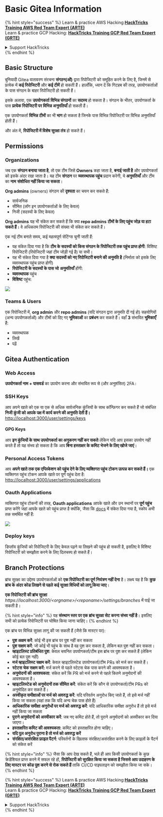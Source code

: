 # Basic Gitea Information

{% hint style="success" %}
Learn & practice AWS Hacking:<img src="../../.gitbook/assets/image (1) (1) (1) (1).png" alt="" data-size="line">[**HackTricks Training AWS Red Team Expert (ARTE)**](https://training.hacktricks.xyz/courses/arte)<img src="../../.gitbook/assets/image (1) (1) (1) (1).png" alt="" data-size="line">\
Learn & practice GCP Hacking: <img src="../../.gitbook/assets/image (2) (1).png" alt="" data-size="line">[**HackTricks Training GCP Red Team Expert (GRTE)**<img src="../../.gitbook/assets/image (2) (1).png" alt="" data-size="line">](https://training.hacktricks.xyz/courses/grte)

<details>

<summary>Support HackTricks</summary>

* Check the [**subscription plans**](https://github.com/sponsors/carlospolop)!
* **Join the** 💬 [**Discord group**](https://discord.gg/hRep4RUj7f) or the [**telegram group**](https://t.me/peass) or **follow** us on **Twitter** 🐦 [**@hacktricks\_live**](https://twitter.com/hacktricks_live)**.**
* **Share hacking tricks by submitting PRs to the** [**HackTricks**](https://github.com/carlospolop/hacktricks) and [**HackTricks Cloud**](https://github.com/carlospolop/hacktricks-cloud) github repos.

</details>
{% endhint %}

## Basic Structure

बुनियादी Gitea वातावरण संरचना **संगठन(ओं)** द्वारा रिपोजिटरी को समूहित करने के लिए है, जिनमें से प्रत्येक में **कई रिपोजिटरी** और **कई टीमें** हो सकती हैं। हालाँकि, ध्यान दें कि गिटहब की तरह, उपयोगकर्ताओं के पास संगठन के बाहर रिपोजिटरी हो सकती हैं।

इसके अलावा, एक **उपयोगकर्ता** **विभिन्न संगठनों** का **सदस्य** हो सकता है। संगठन के भीतर, उपयोगकर्ता के पास **प्रत्येक रिपोजिटरी पर विभिन्न अनुमतियाँ** हो सकती हैं।

एक उपयोगकर्ता **विभिन्न टीमों** का भी **भाग** हो सकता है जिनके पास विभिन्न रिपोजिटरी पर विभिन्न अनुमतियाँ होती हैं।

और अंत में, **रिपोजिटरी में विशेष सुरक्षा तंत्र** हो सकते हैं।

## Permissions

### Organizations

जब एक **संगठन बनाया जाता है**, तो एक टीम जिसे **Owners** कहा जाता है, **बनाई जाती है** और उपयोगकर्ता को इसके अंदर रखा जाता है। यह टीम **संगठन** पर **व्यवस्थापक पहुंच** प्रदान करेगी, ये **अनुमतियाँ** और टीम का **नाम** **संशोधित नहीं किया जा सकता**।

**Org admins** (owners) संगठन की **दृश्यता** का चयन कर सकते हैं:

* सार्वजनिक
* सीमित (लॉग इन उपयोगकर्ताओं के लिए केवल)
* निजी (सदस्यों के लिए केवल)

**Org admins** यह भी संकेत कर सकते हैं कि क्या **repo admins** **टीमों के लिए पहुंच जोड़ या हटा सकते हैं**। वे अधिकतम रिपोजिटरी की संख्या भी संकेत कर सकते हैं।

एक नई टीम बनाते समय, कई महत्वपूर्ण सेटिंग्स चुनी जाती हैं:

* यह संकेत दिया गया है कि **टीम के सदस्यों को किस संगठन के रिपोजिटरी तक पहुंच प्राप्त होगी**: विशिष्ट रिपोजिटरी (रिपोजिटरी जहां टीम जोड़ी गई है) या सभी।
* यह भी संकेत दिया गया है **क्या सदस्यों को नए रिपोजिटरी बनाने की अनुमति है** (निर्माता को इसके लिए व्यवस्थापक पहुंच प्राप्त होगी)
* **रिपोजिटरी के सदस्यों के पास जो** **अनुमतियाँ** होंगी:
* **व्यवस्थापक** पहुंच
* **विशिष्ट** पहुंच:

![](<../../.gitbook/assets/image (118).png>)

### Teams & Users

एक रिपोजिटरी में, **org admin** और **repo admins** (यदि संगठन द्वारा अनुमति दी गई हो) सहयोगियों (अन्य उपयोगकर्ताओं) और टीमों को दिए गए **भूमिकाओं** का **प्रबंधन** कर सकते हैं। वहाँ **3** संभावित **भूमिकाएँ** हैं:

* व्यवस्थापक
* लिखें
* पढ़ें

## Gitea Authentication

### Web Access

**उपयोगकर्ता नाम + पासवर्ड** का उपयोग करना और संभावित रूप से (और अनुशंसित) 2FA।

### **SSH Keys**

आप अपने खाते को एक या एक से अधिक सार्वजनिक कुंजियों के साथ कॉन्फ़िगर कर सकते हैं जो संबंधित **निजी कुंजी को आपके पक्ष में कार्य करने की अनुमति देती हैं।** [http://localhost:3000/user/settings/keys](http://localhost:3000/user/settings/keys)

#### **GPG Keys**

आप **इन कुंजियों के साथ उपयोगकर्ता का अनुकरण नहीं कर सकते** लेकिन यदि आप इसका उपयोग नहीं करते हैं तो यह संभव हो सकता है कि आप **बिना हस्ताक्षर के कमिट भेजने के लिए खोजे जाएं**।

### **Personal Access Tokens**

आप **अपने खाते तक एक एप्लिकेशन को पहुंच देने के लिए व्यक्तिगत पहुंच टोकन उत्पन्न कर सकते हैं।** एक व्यक्तिगत पहुंच टोकन आपके खाते पर पूर्ण पहुंच देता है: [http://localhost:3000/user/settings/applications](http://localhost:3000/user/settings/applications)

### Oauth Applications

व्यक्तिगत पहुंच टोकनों की तरह, **Oauth applications** आपके खाते और उन स्थानों पर **पूर्ण पहुंच** प्राप्त करेंगे जहां आपके खाते को पहुंच प्राप्त है क्योंकि, जैसा कि [docs](https://docs.gitea.io/en-us/oauth2-provider/#scopes) में संकेत दिया गया है, स्कोप अभी तक समर्थित नहीं हैं:

![](<../../.gitbook/assets/image (194).png>)

### Deploy keys

डिप्लॉय कुंजियों को रिपोजिटरी के लिए केवल पढ़ने या लिखने की पहुंच हो सकती है, इसलिए वे विशिष्ट रिपोजिटरी को समझौता करने के लिए दिलचस्प हो सकते हैं।

## Branch Protections

ब्रांच सुरक्षा का उद्देश्य उपयोगकर्ताओं को **एक रिपोजिटरी का पूर्ण नियंत्रण नहीं देना** है। लक्ष्य यह है कि **कुछ ब्रांच के अंदर कोड लिखने से पहले कई सुरक्षा विधियों को लागू किया जाए**।

**एक रिपोजिटरी की ब्रांच सुरक्षा** _https://localhost:3000/\<orgname>/\<reponame>/settings/branches_ में पाई जा सकती है।

{% hint style="info" %}
यह **संस्थान स्तर पर एक ब्रांच सुरक्षा सेट करना संभव नहीं है**। इसलिए सभी को प्रत्येक रिपोजिटरी पर घोषित किया जाना चाहिए।
{% endhint %}

एक ब्रांच पर विभिन्न सुरक्षा लागू की जा सकती हैं (जैसे कि मास्टर पर):

* **पुश अक्षम करें**: कोई भी इस ब्रांच पर पुश नहीं कर सकता
* **पुश सक्षम करें**: जो कोई भी पहुंच के साथ है वह पुश कर सकता है, लेकिन बल पुश नहीं कर सकता।
* **व्हाइटलिस्ट प्रतिबंधित पुश**: केवल चयनित उपयोगकर्ता/टीम इस ब्रांच पर पुश कर सकते हैं (लेकिन कोई बल पुश नहीं)
* **मर्ज व्हाइटलिस्ट सक्षम करें**: केवल व्हाइटलिस्टेड उपयोगकर्ता/टीम PRs को मर्ज कर सकते हैं।
* **स्टेटस चेक सक्षम करें:** मर्ज करने से पहले स्टेटस चेक पास करने की आवश्यकता है।
* **अनुमोदनों की आवश्यकता**: संकेत करें कि PR को मर्ज करने से पहले कितने अनुमोदनों की आवश्यकता है।
* **व्हाइटलिस्टेड को अनुमोदनों तक सीमित करें**: संकेत करें कि कौन से उपयोगकर्ता/टीम PRs को अनुमोदित कर सकते हैं।
* **अस्वीकृत समीक्षाओं पर मर्ज को अवरुद्ध करें**: यदि परिवर्तन अनुरोध किए जाते हैं, तो इसे मर्ज नहीं किया जा सकता (यहां तक कि यदि अन्य चेक पास होते हैं)
* **आधिकारिक समीक्षा अनुरोधों पर मर्ज को अवरुद्ध करें**: यदि आधिकारिक समीक्षा अनुरोध हैं तो इसे मर्ज नहीं किया जा सकता
* **पुराने अनुमोदनों को अस्वीकार करें**: जब नए कमिट होते हैं, तो पुराने अनुमोदनों को अस्वीकार कर दिया जाएगा।
* **हस्ताक्षरित कमिट की आवश्यकता**: कमिट को हस्ताक्षरित होना चाहिए।
* **यदि पुल अनुरोध पुराना है तो मर्ज को अवरुद्ध करें**
* **संरक्षित/असंरक्षित फ़ाइल पैटर्न**: परिवर्तनों के खिलाफ संरक्षित/असंरक्षित करने के लिए फ़ाइलों के पैटर्न को संकेत करें

{% hint style="info" %}
जैसा कि आप देख सकते हैं, भले ही आप किसी उपयोगकर्ता के कुछ क्रेडेंशियल प्राप्त करने में सफल रहे हों, **रिपोजिटरी को सुरक्षित किया जा सकता है जिससे आप उदाहरण के लिए मास्टर पर कोड पुश करने से रोक सकते हैं** ताकि CI/CD पाइपलाइन को समझौता किया जा सके।
{% endhint %}

{% hint style="success" %}
Learn & practice AWS Hacking:<img src="../../.gitbook/assets/image (1) (1) (1) (1).png" alt="" data-size="line">[**HackTricks Training AWS Red Team Expert (ARTE)**](https://training.hacktricks.xyz/courses/arte)<img src="../../.gitbook/assets/image (1) (1) (1) (1).png" alt="" data-size="line">\
Learn & practice GCP Hacking: <img src="../../.gitbook/assets/image (2) (1).png" alt="" data-size="line">[**HackTricks Training GCP Red Team Expert (GRTE)**<img src="../../.gitbook/assets/image (2) (1).png" alt="" data-size="line">](https://training.hacktricks.xyz/courses/grte)

<details>

<summary>Support HackTricks</summary>

* Check the [**subscription plans**](https://github.com/sponsors/carlospolop)!
* **Join the** 💬 [**Discord group**](https://discord.gg/hRep4RUj7f) or the [**telegram group**](https://t.me/peass) or **follow** us on **Twitter** 🐦 [**@hacktricks\_live**](https://twitter.com/hacktricks_live)**.**
* **Share hacking tricks by submitting PRs to the** [**HackTricks**](https://github.com/carlospolop/hacktricks) and [**HackTricks Cloud**](https://github.com/carlospolop/hacktricks-cloud) github repos.

</details>
{% endhint %}
